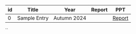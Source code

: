 | id  | Title              | Year       | Report                                   | PPT                                   |
|-----|--------------------|------------|------------------------------------------|---------------------------------------|
| 0   | Sample Entry      | Autumn 2024 | | <a href="./reports/spir0468-mitra.pdf" download>Report</a> | <a href="./presentations/IT550-Introduction_to_Information_Retrieval.pptx" download>PPT</a> |
``